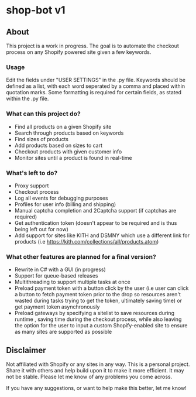 # shop-bot v1

## About
This project is a work in progress. The goal is to automate the checkout process on any Shopify powered site given a few keywords. 

### Usage
Edit the fields under "USER SETTINGS" in the .py file. Keywords should be defined as a list, with each word seperated by a comma and placed within quotation marks. Some formatting is required for certain fields, as stated within the .py file.

### What can this project do?
* Find all products on a given Shopify site
* Search through products based on keywords
* Find sizes of products
* Add products based on sizes to cart
* Checkout products with given customer info
* Monitor sites until a product is found in real-time

### What's left to do?
* Proxy support
* Checkout process
* Log all events for debugging purposes
* Profiles for user info (billing and shipping)
* Manual captcha completion and 2Captcha support (if captchas are required)
* Get authentication token (doesn't appear to be required and is thus being left out for now)
* Add support for sites like KITH and DSMNY which use a different link for products (i.e https://kith.com/collections/all/products.atom)

### What other features are planned for a final version?
* Rewrite in C# with a GUI (in progress)
* Support for queue-based releases
* Multithreading to support multiple tasks at once
* Preload payment token with a button click by the user (i.e user can click a button to fetch payment token prior to the drop so resources aren't wasted during tasks trying to get the token, ultimately saving time) or get payment token asynchronously
* Preload gateways by specifying a sitelist to save resources during runtime , saving time during the checkout process, while also leaving the option for the user to input a custom Shopify-enabled site to ensure as many sites are supported as possible

## Disclaimer
Not affiliated with Shopify or any sites in any way. This is a personal project. Share it with others and help build upon it to make it more efficient. 
It may not be stable. Please let me know of any problems you come across.

If you have any suggestions, or want to help make this better, let me know!
